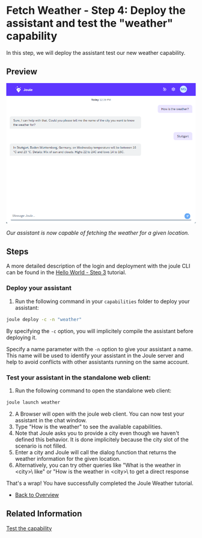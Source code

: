 # Fetch Weather - Step 4: Deploy the assistant and test the "weather" capability

In this step, we will deploy the assistant test our new weather capability.

## Preview

![image](assets/preview.png)

*Our assistant is now capable of fetching the weather for a given location.*

## Steps

A more detailed description of the login and deployment with the joule CLI can be found in the [Hello World - Step 3](../../helloworld/step3/index.md) tutorial.

### Deploy your assistant

1. Run the following command in your `capabilities` folder to deploy your assistant:
```bash
joule deploy -c -n "weather"
```

By specifying the `-c` option, you will implicitely compile the assistant before deploying it.

Specify a name parameter with the `-n` option to give your assistant a name. This name will be used to identify your assistant in the Joule server and help to avoid conflicts with other assistants running on the same account.

### Test your assistant in the standalone web client:

1. Run the following command to open the standalone web client:
```bash
joule launch weather
```
2. A Browser will open with the joule web client. You can now test your assistant in the chat window.
3. Type "How is the weather" to see the available capabilities.
4. Note that Joule asks you to provide a city even though we haven't defined this behavior. It is done implicitely because the city slot of the scenario is not filled.
5. Enter a city and Joule will call the dialog function that returns the weather information for the given location.
6. Alternatively, you can try other queries like "What is the weather in \<city>\ like" or "How is the weather in \<city>\ to get a direct response

That's a wrap! You have successfully completed the Joule Weather tutorial.

* [Back to Overview](../index.md)

## Related Information 

[Test the capability](https://help.sap.com/docs/joule/service-guide/test-capability)